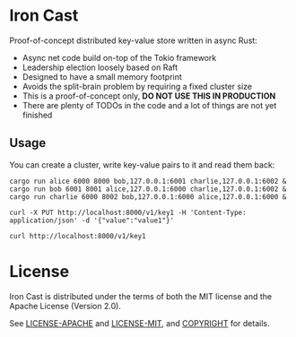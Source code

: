 # Iron Cast

Proof-of-concept distributed key-value store written in async Rust:

- Async net code build on-top of the Tokio framework
- Leadership election loosely based on Raft
- Designed to have a small memory footprint
- Avoids the split-brain problem by requiring a fixed cluster size
- This is a proof-of-concept only, **DO NOT USE THIS IN PRODUCTION**
- There are plenty of TODOs in the code and a lot of things are not yet finished

## Usage

You can create a cluster, write key-value pairs to it and read them back:
```shell
cargo run alice 6000 8000 bob,127.0.0.1:6001 charlie,127.0.0.1:6002 &
cargo run bob 6001 8001 alice,127.0.0.1:6000 charlie,127.0.0.1:6002 &
cargo run charlie 6000 8002 bob,127.0.0.1:6000 alice,127.0.0.1:6000 &

curl -X PUT http://localhost:8000/v1/key1 -H 'Content-Type: application/json' -d '{"value":"value1"}'

curl http://localhost:8000/v1/key1
```

# License

Iron Cast is distributed under the terms of both the MIT license and the
Apache License (Version 2.0).

See [LICENSE-APACHE](LICENSE-APACHE) and [LICENSE-MIT](LICENSE-MIT), and
[COPYRIGHT](COPYRIGHT) for details.
